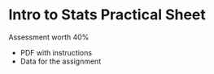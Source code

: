 # Intro to Stats Practical Sheet
Assessment worth 40%
- PDF with instructions
- Data for the assignment
